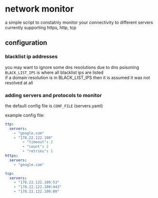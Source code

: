 # network monitor
a simple script to constatnly monitor your connectivity to different servers
currently supporting https, http, tcp

## configuration 
### blacklist ip addresses  
you may want to ignore some dns resolutions due to dns poisoning  
`BLACK_LIST_IPS` is where all blacklist ips are listed  
if a domain resolution is in BLACK_LIST_IPS then it is assumed it was not resolved at all  
  
### adding servers and protocols to monitor
the default config file is `CONF_FILE` (servers.yaml)

example config file:
```yaml
ttp:
  servers:
    - "google.com"
    - "178.22.122.100"
		- "timeout": 2
		- "count": 2
		- "retries": 1
https:
  servers:
    - "google.com"

tcp:
  servers:
    - "178.22.122.100:53"
    - "178.22.122.100:443"
    - "178.22.122.100:80"
```
